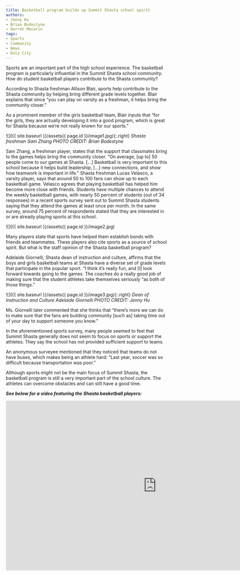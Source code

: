 ```yaml
---
title: Basketball program builds up Summit Shasta school spirit
authors:
- Jenny Hu
- Brian Bodestyne
- Darren Macario
tags:
- Sports
- Community
- News
- Daly City
---
```

Sports are an important part of the high school experience. The basketball program is particularly influential in the Summit Shasta school community. How do student basketball players contribute to the Shasta community?

According to Shasta freshman Allison Blair, sports help contribute to the Shasta community by helping bring different grade levels together. Blair explains that since “you can play on varsity as a freshman, it helps bring the community closer.”

As a prominent member of the girls basketball team, Blair inputs that “for the girls, they are actually developing it into a good program, which is great for Shasta because we’re not really known for our sports.”

![]({{ site.baseurl }}/assets{{ page.id }}/image1.jpg){:.right}
*Shasta freshman Sam Zhang PHOTO CREDIT: Brian Bodestyne*

Sam Zhang, a freshman player, states that the support that classmates bring to the games helps bring the community closer. “On average, [up to] 50 people come to our games at Shasta. […] Basketball is very important to this school because it helps build leadership, […] new connections, and show how teamwork is important in life.” Shasta freshman Lucas Velasco, a varsity player, says that around 50 to 100 fans can show up to each basketball game. Velasco agrees that playing basketball has helped him become more close with friends. Students have multiple chances to attend the weekly basketball games, with nearly 50 percent of students (out of 34 responses) in a recent sports survey sent out to Summit Shasta students saying that they attend the games at least once per month. In the same survey, around 75 percent of respondents stated that they are interested in or are already playing sports at this school.

![]({{ site.baseurl }}/assets{{ page.id }}/image2.jpg)

Many players state that sports have helped them establish bonds with friends and teammates. These players also cite sports as a source of school spirit. But what is the staff opinion of the Shasta basketball program?

Adelaide Giornelli, Shasta dean of instruction and culture, affirms that the boys and girls basketball teams at Shasta have a diverse set of grade levels that participate in the popular sport. “I think it’s really fun, and [I] look forward towards going to the games. The coaches do a really good job of making sure that the student athletes take themselves seriously “as both of those things.”

![]({{ site.baseurl }}/assets{{ page.id }}/image3.jpg){:.right}
*Dean of Instruction and Culture Adelaide Giornelli PHOTO CREDIT: Jenny Hu*

Ms. Giornelli later commented that she thinks that “there’s more we can do to make sure that the fans are building community [such as] taking time out of your day to support someone you know.”

In the aforementioned sports survey, many people seemed to feel that Summit Shasta generally does not seem to focus on sports or support the athletes. They say the school has not provided sufficient support to teams.

An anonymous surveyee mentioned that they noticed that teams do not have buses, which makes being an athlete hard: “Last year, soccer was so difficult because transportation was poor.”

Although sports might not be the main focus of Summit Shasta, the basketball program is still a very important part of the school culture. The athletes can overcome obstacles and can still have a good time.

***See below for a video featuring the Shasta basketball players:***

<iframe width="940" height="529" src="https://www.youtube.com/embed/LfU6TuEsmEc" frameborder="0" allow="accelerometer; autoplay; encrypted-media; gyroscope; picture-in-picture" allowfullscreen></iframe>
